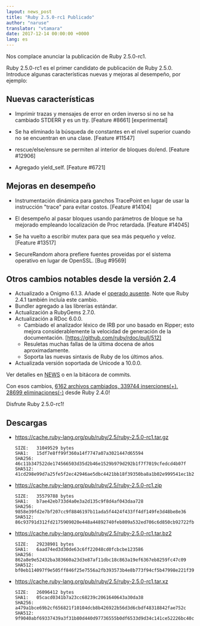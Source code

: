 ```yaml
---
layout: news_post
title: "Ruby 2.5.0-rc1 Publicado"
author: "naruse"
translator: "vtamara"
date: 2017-12-14 00:00:00 +0000
lang: es
---
```


Nos complace anunciar la publicación de Ruby 2.5.0-rc1.

Ruby 2.5.0-rc1 es el primer candidato de publicación de Ruby 2.5.0.
Introduce algunas características nuevas y mejoras al desempeño, por ejemplo:

## Nuevas características

* Imprimir trazas y mensajes de error en orden inverso si no se ha
  cambiado STDERR y es un tty.  [Feature #8661] [experimental]

* Se ha eliminado la búsqueda de constantes en el nivel superior
  cuando no se encuentran en una clase.  [Feature #11547]

* rescue/else/ensure se permiten al interior de bloques do/end.  [Feature #12906]

* Agregado yield\_self.  [Feature #6721]

## Mejoras en desempeño

* Instrumentación dinámica para ganchos TracePoint en lugar de usar
  la instrucción "trace" para evitar costos. [Feature #14104]

* El desempeño al pasar bloques usando parámetros de bloque se ha
  mejorado empleando localización de Proc retardada.  [Feature #14045]

* Se ha vuelto a escribir mutex para que sea más pequeño y
  veloz. [Feature #13517]

* SecureRandom ahora prefiere fuentes proveidas por el sistema operativo
  en lugar de OpenSSL. [Bug #9569]

## Otros cambios notables desde la versión 2.4

* Actualizado a Onigmo 6.1.3.
  Añade el [operado ausente](https://github.com/k-takata/Onigmo/issues/87).
  Note que Ruby 2.4.1 también incluía este cambio.
* Bundler agregado a las librerías estándar.
* Actualización a RubyGems 2.7.0.
* Actualización a RDoc 6.0.0.
  * Cambiado el analizador léxico de IRB por uno basado en Ripper;
    esto mejora considerablemente la velocidad de generación de la
    documentación.  [https://github.com/ruby/rdoc/pull/512]
  * Resuletas muchas fallas de la última docena de años aproximadamente.
  * Soporta las nuevas sintaxis de Ruby de los últimos años.
* Actualizada versión soportada de Unicode a 10.0.0.

Ver detalles en [NEWS](https://github.com/ruby/ruby/blob/v2_5_0_rc1/NEWS)
o en la bitácora de commits.

Con esos cambios,
[6162 archivos cambiados, 339744 inserciones(+), 28699 eliminaciones(-)](https://github.com/ruby/ruby/compare/v2_4_0...v2_5_0_rc1)
desde Ruby 2.4.0!

Disfrute Ruby 2.5.0-rc1!

## Descargas

* <https://cache.ruby-lang.org/pub/ruby/2.5/ruby-2.5.0-rc1.tar.gz>

      SIZE:   31049529 bytes
      SHA1:   15df7e8ff99f360a14f7747a07a3021447d65594
      SHA256: 46c11b347522de174566503d35d2b46e1529b979d292b1f7f7019cfedcd4b07f
      SHA512: 41cd298e99d7a25fe5f2ec42946ae5dbc4421bb18f39350ba8a1b02e999541ec1b21b5f6ce0489b3a159f47e37d409178ba7c21c00e177b0fdb410ca6e9d6142

* <https://cache.ruby-lang.org/pub/ruby/2.5/ruby-2.5.0-rc1.zip>

      SIZE:   35579788 bytes
      SHA1:   b7ae42eb733d4a0e3a2d135c9f8d4af043daa728
      SHA256: 9858e39fd2e7bf207cc9f8846197b11ada5f4424f433ff4df149fe3d48be8e36
      SHA512: 86c93791d312fd2175909020e448a44892740feb809a532ed706c6d850cb92722fb7ca02ecbdf7a1fbeb5b4f42f1338ce9a15b7c0a41055937bd1fdfb4be6f11

* <https://cache.ruby-lang.org/pub/ruby/2.5/ruby-2.5.0-rc1.tar.bz2>

      SIZE:   29238901 bytes
      SHA1:   6aad74ed3d30de63c6ff22048cd0fcbcbe123586
      SHA256: 862a8e9e52432ba383660a23d3e87af11dbc18c863a19ef6367eb8259fc47c09
      SHA512: bf0eb114097f9e505ff846f25e7556a2fb393573b4e8b773f94cf5b47998e221f3962a291db15a3cdbdf4ced5a523812937f80d95f4ee3f7b13c4e37f178d7a7

* <https://cache.ruby-lang.org/pub/ruby/2.5/ruby-2.5.0-rc1.tar.xz>

      SIZE:   26096412 bytes
      SHA1:   05cacd0341b7a23cc68239c2061640643a30da38
      SHA256: a479a1bce69b2cf656821f10104dcb8b426922b56d3d6cbdf48318842fae752c
      SHA512: 9f9040abf69337439a3f31b80d440d97736555b0df6533d9d34c141ce52226bc40c3f4f7e596e74b080c879e933649c17a073c893be1a304d9a883bab02e9494
